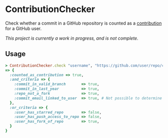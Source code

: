 # ContributionChecker

Check whether a commit in a GitHub repository is counted as a [contribution][contributions] for a GitHub user.

_This project is currently a work in progress, and is not complete._

## Usage

```ruby
> ContributionChecker.check "username", "https://github.com/user/repo/commit/sha"
=> {
  :counted_as_contribution => true,
  :and_criteria => {
    :commit_in_valid_branch       => true,
    :commit_in_last_year          => true,
    :repo_not_a_fork              => true,
    :commit_email_linked_to_user  => true, # Not possible to determine without authentication
  },
  :or_criteria => {
    :user_has_starred_repo        => false,
    :user_has_push_access_to_repo => false,
    :user_has_fork_of_repo        => true,
  }
}
```

[contributions]: https://help.github.com/articles/why-are-my-contributions-not-showing-up-on-my-profile
